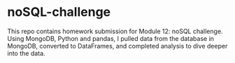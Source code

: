 # noSQL-challenge

This repo contains homework submission for Module 12: noSQL challenge. Using MongoDB, Python and pandas, I pulled data from the database  in MongoDB, converted to DataFrames, and completed analysis to dive deeper into the data.

